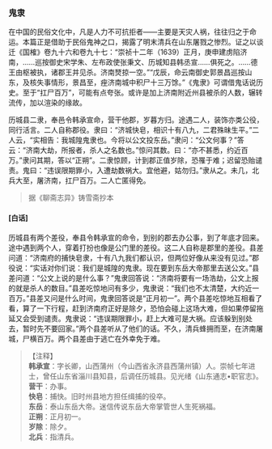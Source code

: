 <script type="text/javascript">
    var head = document.getElementsByTagName('head')[0];
    cssURL = '/public/liao.css';
    linkTag = document.createElement('link');
    linkTag.href = cssURL;
    linkTag.setAttribute('type','text/css');
    linkTag.setAttribute('rel','stylesheet');
    head.appendChild(linkTag);
</script>
### 鬼隶

在中国的民俗文化中，凡是人力不可抗拒者——主要是天灾人祸，往往归之于命运。本篇正是借助于民俗鬼神之口，揭露了明末清兵在山东屠戮之惨烈。证之以谈迁《国榷》卷九十六和卷九十七：“崇祯十二年（1639）正月，庚申建虏陷济南，……巡按御史宋学朱、左布政使张秉文、历城知县韩丞宣……俱死之。……德王由枢被执，诸郡王并见杀。济南燹掠一空。”“戊辰，命云南御史郭景昌巡按山东，及核失事情形，景昌至，痤济南城中积尸十三万馀。”《鬼隶》可谓借鬼话说历史。至于“扛尸百万”，可能有点夸张。或许是加上济南附近州县被杀的人数，辗转流传，加以渲染的缘故。

历城县二隶，奉邑令韩承宣命，营干他郡，岁暮方归。途遇二人，装饰亦类公役，同行活言。二人自称郡役。隶曰：“济城快皂，相识十有八九，二君殊昧生平。”二人云，“实相告：我城隍鬼隶也。今将以公文投东岳。”隶问：“公文何事？”答云：“济南大劫，所报者，杀人之名数也。”惊问其数。曰：“亦不甚悉，约近百万。”隶问其期，答以“正朔”。二隶惊顾，计到郡正值岁除，恐罹于难；迟留恐贻谴责。鬼曰：“违误限期罪小，入遭劫数祸大。宜他避，姑勿归。”隶从之。未几，北兵大至，屠济南，扛尸百万。二人亡匿得免。

</section>

> 据《聊斋志异》铸雪斋抄本

#### [白话]
<aside>

历城县有两个差役，奉县令韩承宣的命令，到别的郡去办公事，到了年底才回来。途中遇到两个人，穿着打扮也像是公门里的差役。这二人自称是郡里的差役。县差问道：“济南府的捕快皂隶，十有八九我们都认识，但两位好像从来没有见过。”郡役说：“实话对你们说：我们是城隍的鬼隶。现在要到东岳大帝那里去送公文。”县差问道：“公文上说的是什么事？”鬼隶回答说：“济南将要有一场浩劫，公文上报的就是杀人的数目。”县差吃惊地问有多少，鬼隶说：“我们也不太清楚，大约近一百万。”县差又问是什么时间，鬼隶回答说是“正月初一”。两个县差吃惊地互相看了看，算了一下行程，赶到济南府正好是除夕，恐怕会碰上这场大难，但如果停留拖延又会受到谴责。鬼隶说：“违误期限罪小，赶上大难可是大祸。应该躲到别处去，暂时先不要回家。”两个县差听从了他们的话。不久，清兵蜂拥而至，在济南屠城，尸横百万。两个县差由于逃亡在外幸免于难。

</aside>

> 【注释】  
<b>韩承宣</b>：字长卿，山西蒲州（今山西省永济县西蒲州镇）人。崇帧七年进士，曾任山东省淄川县知县，后调任历城县。见光绪《山东通志•职官志》。  
<b>营干</b>：办事。  
<b>快皂</b>：捕快。旧时州县地方担任缉捕的役卒。  
<b>东岳</b>：泰山东岳大帝。迷信传说东岳大帝掌管世人生死祸福。  
<b>正朔</b>：正月初一。  
<b>岁除</b>：除夕。  
<b>北兵</b>：指清兵。  
